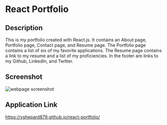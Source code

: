 # React Portfolio

## Description
This is my portfolio created with React.js. It contains an About page, Portfolio page, Contact page, and Resume page. The Portfolio page contains a list of six of my favorite applications. The Resume page contains a link to my resume and a list of my proficiencies. In the footer are links to my Github, LinkedIn, and Twitter.

## Screenshot
![webpage screenshot](./src/assets/images/webpage-screenshot.png)

## Application Link
https://vshepard879.github.io/react-portfolio/